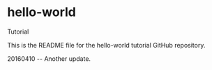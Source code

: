 # hello-world

Tutorial

This is the README file for the hello-world tutorial GitHub repository.

20160410 -- Another update.
